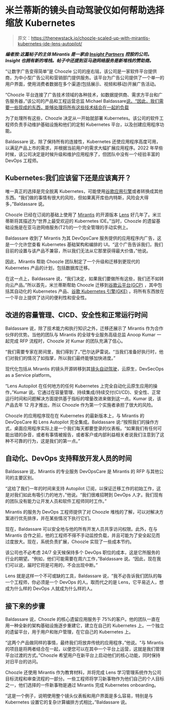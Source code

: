 # 米兰蒂斯的镜头自动驾驶仪如何帮助选择缩放 Kubernetes

> 原文：<https://thenewstack.io/choozle-scaled-up-with-mirantis-kubernetes-ide-lens-autopilot/>

***编者按:这篇帖子的主体 Mirantis 是一家由 [Insight Partners](https://www.insightpartners.com/) 控股的公司。Insight 也拥有新的堆栈。帖子中还提到亚马逊网络服务是新堆栈的赞助商。***

“让数字广告变得简单”是 Choozle 公司的座右铭，该公司是一家软件平台提供商，为中小型广告公司和营销部门提供服务。该平台为广告公司提供了一个单一的用户界面，使用消费者数据在多个渠道(包括展示、视频和移动)开展广告活动。

“Choozle 平台连接了广告技术领域的各种技术，如数据提供商、需求方平台和广告服务器，”该公司的产品和工程运营总监 Michael Baldassare[说。“因此，我们需要一些现成的东西，能够处理将所有这些技术结合在一起的负载](https://www.linkedin.com/in/gmbaldassare/)

为了处理所有这些，Choozle 决定从一开始就部署 Kubernetes。该公司的软件工程师负责手动维护基础设施和他们的定制 Kubernetes 平台，以及创建应用程序功能。

Baldassare 说，除了保持所有的连接性，Kubernetes 还使应用程序高度可用，以满足产品上市的需求，并根据当前用户的需求大幅扩展应用程序。2022 年早些时候，该公司决定是时候升级和维护应用程序了，但团队中没有一个经验丰富的 DevOps 工程师。

## Kubernetes:我们应该留下还是应该离开？

唯一真正的选择是完全脱离 Kubernetes，可能使用[谷歌应用引擎](https://cloud.google.com/appengine)或者转换成其他东西。“我们做的事情有很大的风险，但如果离开库伯内特斯，风险会大得多，”Baldassare 说。

Choozle 已经在订阅的基础上使用了 [Mirantis](https://www.mirantis.com/) 的开源版本 [Lens](https://k8slens.dev/) 好几年了。米兰蒂斯将其描述为“世界上最受欢迎的 Kubernetes IDE。”当时，Choozle 的遗留基础设施是在亚马逊网络服务(T21)的一个完全管理的手动实例上。

Baldassare 收到了 Mirantis 为其 DevOpsCare 服务提供的应用程序内广告，这是一个允许您查看 Kubernetes 基础架构和编排的 UI。“这个广告告诉我们，我们目前的设置与该产品不兼容，所以我们无法从它那里获得最大价值，”他说。

因此，Mirantis 帮助 Choozle 团队制定了一个升级和迁移到更现代的 Kubernetes 产品的计划，包括数据库迁移。

在这一点上，Baldassare 说，“我们决定，如果我们要做所有这些，我们还不如转向云产品。”所以首先，米兰蒂斯帮助 Choozle 迁移到[谷歌云平台(GCP)](https://cloud.google.com/) ，其中包括其自动化的 Kubernetes 产品、[谷歌 Kubernetes 引擎(GKE)](https://cloud.google.com/kubernetes-engine) 。将所有东西放在一个平台上提供了访问的便利性和安全性。

## **改进的容量管理、CICD、安全性和正常运行时间**

Baldassare 说，除了技术能力和执行知识之外，迁移还展示了 Mirantis 作为合作伙伴的优势。当他的团队与 Mirantis 的全球专业服务高级总监 Anoop Kumar 一起完成 RFP 流程时，Choozle 对 Kumar 的团队充满了信心。

“我们需要专家在房间里，我们得到了，”巴尔达萨雷说。“当我们准备好执行时，他们对我们的情况了如指掌，所以我们最终能够加快进度。”

现代化包括从 Mirantis 的镜头开源转移到其[镜头自动驾驶](https://www.mirantis.com/software/lens/lensautopilot/)，云原生，DevSecOps as a Service platform。

“Lens Autopilot 在任何地方的任何 Kubernetes 上完全自动化云原生应用的操作，”Kumar 说。它通过在容量管理、持续集成/持续交付(CI/CD)、安全性、正常运行时间和问题解决方面提供基于指标的增量改进来做到这一点。Kumar 说，该产品去年 12 月才推出，所以 Choozle 作为第一个实施者承担了很大的风险。

Choozle 的应用程序现在在 Kubernetes 的最新版本上，与 Mirantis 的 DevOpsCare 和 Lens Autopilot 完全集成。Baldassare 说:“按照我们的操作方式，桌面应用程序实际上是一个我们每天都要登录的仪表板。“如果我们有任何可能出错的杂音，或者有事情被报告，或者客户或内部利益相关者说我们注意到了这种不可靠的行为，这是我们的第一点。”

## **自动化、DevOps 支持释放开发人员的时间**

Baldassare 说，Mirantis 的专业服务 DevOpsCare 是 Mirantis 的 RFP 与其他公司的主要区别。

“这给了我们一年的时间来支持 Autopilot 订阅，以保证迁移工作的初始工作，这是对我们如此有吸引力的地方，”他说。“我们很难招聘到 DevOps 人才。我们现有的团队没有能力让开发人员和软件工程师同时工作。”

Mirantis 的服务为 DevOps 工程师提供了对 Choozle 堆栈的了解，可以对解决方案进行优先排序，并在某些情况下执行它们。

现在，Baldassare 可以安全地与他的所有开发人员共享访问权限。此外，在与 Mirantis 合作之前，他的工程师不得不手动监控负载，并且可能为了安全起见而过度放大。现在，系统负责扩展，Choozle 实现了一些成本节约。

该公司也不必考虑 24/7 全天候保持多个 DevOps 职位的成本，这是它所服务的行业的期望。“例如，他们可能需要在周六工作，”Baldassare 说。“因此，现在我们可以说，届时它将是可用的，不会出现中断。”

Lens 就是这样一个不可或缺的工具，Baldassare 说，“我不必告诉我们团队的每一个工程师，你必须是一个 DevOps 的人。取而代之的是 Lens，它平易近人，想成为什么样的 DevOps 人就成为什么样的人。

## **接下来的步骤**

Baldassare 说，Choozle 的核心遗留应用服务于 75%的客户。他的团队一直在用一种全新的架构基础设施逐步重建它，建立在自己的 Kubernetes 上。一个独立的遗留平台，用于用户和账户管理，在它自己的 Kubernetes 上。

“这两个产品做同样的事情，最终我们将放弃传统的应用程序，”他说。“与 Mirantis 的项目是将两者结合在一起，以便您可以在其中一个平台上运营，这就是我们管理平台过渡的方式。”Choozle 希望用户在新平台上启动他们的核心功能，同时保持对旧平台的访问。

Choozle 还使用 Mirantis 作为教育材料，并将完成 Lens 学习管理系统作为公司目标流程和审查流程的一部分。一些工程师将学习新事物作为他们自己的个人目标之一，他们选择的一件新事物是通过 Mirantis 完成 Kubernetes onboarding。

“这是一个例子，说明使用整个镜头仪表板和用户界面是多么容易，特别是与 Kubernetes 设置它的复杂计算编排方式相比，”Baldassare 说。

<svg xmlns:xlink="http://www.w3.org/1999/xlink" viewBox="0 0 68 31" version="1.1"><title>Group</title> <desc>Created with Sketch.</desc></svg>